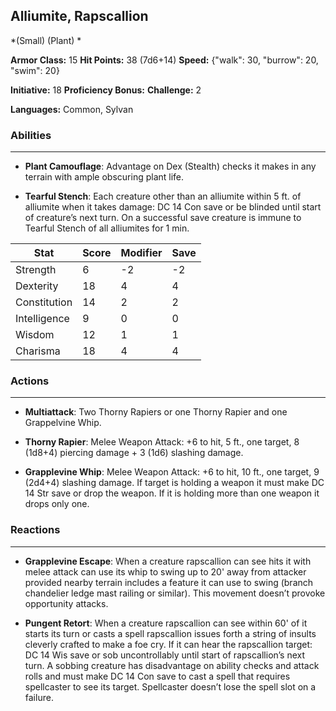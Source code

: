 ## Alliumite, Rapscallion
*(Small) (Plant) *

**Armor Class:** 15
**Hit Points:** 38 (7d6+14)
**Speed:** {"walk": 30, "burrow": 20, "swim": 20}

**Initiative:** 18
**Proficiency Bonus:**
**Challenge:** 2

**Languages:** Common, Sylvan

### Abilities
 --- 
- **Plant Camouflage**: Advantage on Dex (Stealth) checks it makes in any terrain with ample obscuring plant life.

- **Tearful Stench**: Each creature other than an alliumite within 5 ft. of alliumite when it takes damage: DC 14 Con save or be blinded until start of creature’s next turn. On a successful save creature is immune to Tearful Stench of all alliumites for 1 min.



| Stat | Score | Modifier | Save |
| ---- | ---- | ---- | ---- |
| Strength | 6 | -2 | -2 |
| Dexterity | 18 | 4 | 4 |
| Constitution | 14 | 2 | 2 |
| Intelligence | 9 | 0 | 0 |
| Wisdom | 12 | 1 | 1 |
| Charisma | 18 | 4 | 4 |

### Actions
 --- 
- **Multiattack**: Two Thorny Rapiers or one Thorny Rapier and one Grappelvine Whip.

- **Thorny Rapier**: Melee Weapon Attack: +6 to hit, 5 ft., one target, 8 (1d8+4) piercing damage + 3 (1d6) slashing damage.

- **Grapplevine Whip**: Melee Weapon Attack: +6 to hit, 10 ft., one target, 9 (2d4+4) slashing damage. If target is holding a weapon it must make DC 14 Str save or drop the weapon. If it is holding more than one weapon it drops only one.

### Reactions
 --- 
- **Grapplevine Escape**: When a creature rapscallion can see hits it with melee attack can use its whip to swing up to 20' away from attacker provided nearby terrain includes a feature it can use to swing (branch chandelier ledge mast railing or similar). This movement doesn’t provoke opportunity attacks.

- **Pungent Retort**: When a creature rapscallion can see within 60' of it starts its turn or casts a spell rapscallion issues forth a string of insults cleverly crafted to make a foe cry. If it can hear the rapscallion target: DC 14 Wis save or sob uncontrollably until start of rapscallion’s next turn. A sobbing creature has disadvantage on ability checks and attack rolls and must make DC 14 Con save to cast a spell that requires spellcaster to see its target. Spellcaster doesn’t lose the spell slot on a failure.

